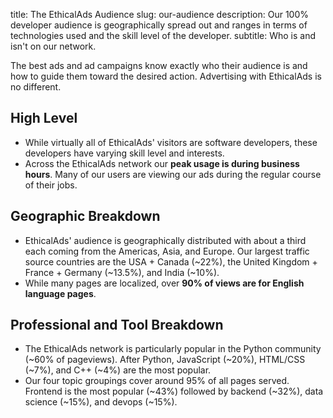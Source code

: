 title: The EthicalAds Audience
slug: our-audience
description: Our 100% developer audience is geographically spread out and ranges in terms of technologies used and the skill level of the developer.
subtitle: Who is and isn't on our network.

The best ads and ad campaigns know exactly who their audience is
and how to guide them toward the desired action.
Advertising with EthicalAds is no different.


## High Level

* While virtually all of EthicalAds' visitors are software developers,
  these developers have varying skill level and interests.
* Across the EthicalAds network our **peak usage is during business hours**.
  Many of our users are viewing our ads during the regular course of their jobs.


## Geographic Breakdown

* EthicalAds' audience is geographically distributed
  with about a third each coming from the Americas, Asia, and Europe.
  Our largest traffic source countries are the USA + Canada (~22%), the United Kingdom + France + Germany (~13.5%), and India (~10%).
* While many pages are localized, over **90% of views are for English language pages**.


## Professional and Tool Breakdown

* The EthicalAds network is particularly popular in the Python community (~60% of pageviews).
  After Python, JavaScript (~20%), HTML/CSS (~7%), and C++ (~4%) are the most popular.
* Our four topic groupings cover around 95% of all pages served.
  Frontend is the most popular (~43%) followed by backend (~32%), data science (~15%), and devops (~15%).
